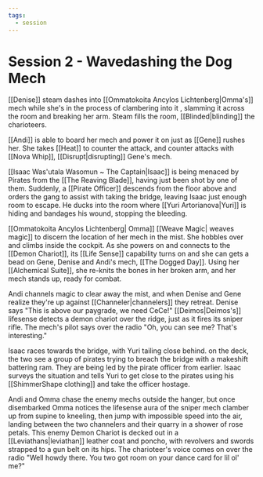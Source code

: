 ```yaml
---
tags:
  - session
---
```

# Session 2 - Wavedashing the Dog Mech
[[Denise]] steam dashes into [[Ommatokoita Ancylos Lichtenberg|Omma's]] mech while she's in the process of clambering into it , slamming it across the room and breaking her arm. Steam fills the room, [[Blinded|blinding]] the charioteers.

[[Andi]] is able to board her mech and power it on just as [[Gene]] rushes her. She takes [[Heat]] to counter the attack, and counter attacks with [[Nova Whip]], [[Disrupt|disrupting]] Gene's mech.

[[Isaac Was'utala Wasomun ~ The Captain|Isaac]] is being menaced by Pirates from the [[The Reaving Blade]], having just been shot by one of them. Suddenly, a [[Pirate Officer]] descends from the floor above and orders the gang to assist with taking the bridge, leaving Isaac just enough room to escape.  He ducks into the room where [[Yuri Artorianova|Yuri]] is hiding and bandages his wound, stopping the bleeding.

[[Ommatokoita Ancylos Lichtenberg| Omma]] [[Weave Magic| weaves magic]] to discern the location of her mech in the mist. She hobbles over and climbs inside the cockpit. As she powers on and connects to the [[Demon Chariot]], its [[Life Sense]] capability turns on and she can gets a bead on Gene, Denise and Andi's mech, [[The Dogged Day]]. Using her [[Alchemical Suite]], she re-knits the bones in her broken arm, and her mech stands up, ready for combat.

Andi channels magic to clear away the mist, and when Denise and Gene realize they're up against [[Channeler|channelers]] they retreat. Denise says "This is above our paygrade, we need CeCe!" [[Deimos|Deimos's]] lifesense detects a demon chariot over the ridge, just as it fires its sniper rifle. The mech's pilot says over the radio "Oh, you can see me? That's interesting."

Isaac races towards the bridge, with Yuri tailing close behind. on the deck, the two see a group of pirates trying to breach the bridge with a makeshift battering ram. They are being led by the pirate officer from earlier. Isaac surveys the situation and tells Yuri to get close to the pirates using his [[ShimmerShape clothing]] and take the officer hostage.

Andi and Omma chase the enemy mechs outside the hanger, but once disembarked Omma notices the lifesense aura of the sniper mech clamber up from supine to kneeling, then jump with impossible speed into the air, landing between the two channelers and their quarry in a shower of rose petals. This enemy Demon Chariot is decked out in a [[Leviathans|leviathan]] leather coat and poncho, with revolvers and swords strapped to a gun belt on its hips.  The charioteer's voice comes on over the radio "Well howdy there. You two got room on your dance card for lil ol' me?"